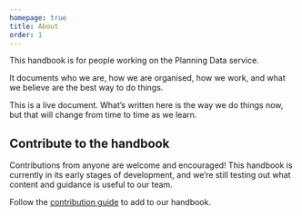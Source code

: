 ```yaml
---
homepage: true
title: About
order: 1
---
```


This handbook is for people working on the Planning Data service.

It documents who we are, how we are organised, how we work, and what we believe are the best way to do things.

This is a live document. What’s written here is the way we do things now, but that will change from time to time as we learn.

## Contribute to the handbook

Contributions from anyone are welcome and encouraged! This handbook is currently in its early stages of development, and we’re still testing out what content and guidance is useful to our team.

Follow the [contribution guide](/add-to-the-handbook/) to add to our handbook.
